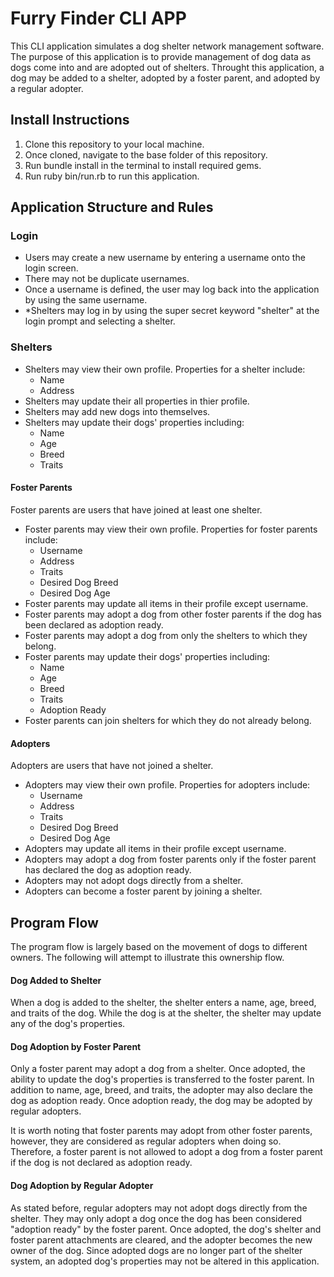 # Furry Finder CLI APP

This CLI application simulates a dog shelter network management software. The purpose of this application is to provide management of dog data as dogs come into and are adopted out of shelters. Throught this application, a dog may be added to a shelter, adopted by a foster parent, and adopted by a regular adopter.

## Install Instructions
1. Clone this repository to your local machine.
2. Once cloned, navigate to the base folder of this repository.
3. Run bundle install in the terminal to install required gems.
4. Run ruby bin/run.rb to run this application.

## Application Structure and Rules

### Login
* Users may create a new username by entering a username onto the login screen.
* There may not be duplicate usernames.
* Once a username is defined, the user may log back into the application by using the same username.
* *Shelters may log in by using the super secret keyword "shelter" at the login prompt and selecting a shelter.

### Shelters
* Shelters may view their own profile. Properties for a shelter include:
   * Name
   * Address
* Shelters may update their all properties in thier profile.
* Shelters may add new dogs into themselves.
* Shelters may update their dogs' properties including:
   * Name
   * Age
   * Breed
   * Traits

#### Foster Parents
Foster parents are users that have joined at least one shelter.
* Foster parents may view their own profile. Properties for foster parents include:
   * Username
   * Address
   * Traits
   * Desired Dog Breed
   * Desired Dog Age
* Foster parents may update all items in their profile except username.
* Foster parents may adopt a dog from other foster parents if the dog has been declared as adoption ready.
* Foster parents may adopt a dog from only the shelters to which they belong.
* Foster parents may update their dogs' properties including:
   * Name
   * Age
   * Breed
   * Traits
   * Adoption Ready
* Foster parents can join shelters for which they do not already belong.

#### Adopters
Adopters are users that have not joined a shelter.
* Adopters may view their own profile. Properties for adopters include:
   * Username
   * Address
   * Traits
   * Desired Dog Breed
   * Desired Dog Age
* Adopters may update all items in their profile except username.
* Adopters may adopt a dog from foster parents only if the foster parent has declared the dog as adoption ready.
* Adopters may not adopt dogs directly from a shelter.
* Adopters can become a foster parent by joining a shelter.

## Program Flow
The program flow is largely based on the movement of dogs to different owners. The following will attempt to illustrate this ownership flow.

#### Dog Added to Shelter
When a dog is added to the shelter, the shelter enters a name, age, breed, and traits of the dog. While the dog is at the shelter, the shelter may update any of the dog's properties. 

#### Dog Adoption by Foster Parent
Only a foster parent may adopt a dog from a shelter. Once adopted, the ability to update the dog's properties is transferred to the foster parent. In addition to name, age, breed, and traits, the adopter may also declare the dog as adoption ready. Once adoption ready, the dog may be adopted by regular adopters.

It is worth noting that foster parents may adopt from other foster parents, however, they are considered as regular adopters when doing so. Therefore, a foster parent is not allowed to adopt a dog from a foster parent if the dog is not declared as adoption ready.

#### Dog Adoption by Regular Adopter
As stated before, regular adopters may not adopt dogs directly from the shelter. They may only adopt a dog once the dog has been considered "adoption ready" by the foster parent. Once adopted, the dog's shelter and foster parent attachments are cleared, and the adopter becomes the new owner of the dog. Since adopted dogs are no longer part of the shelter system, an adopted dog's properties may not be altered in this application.